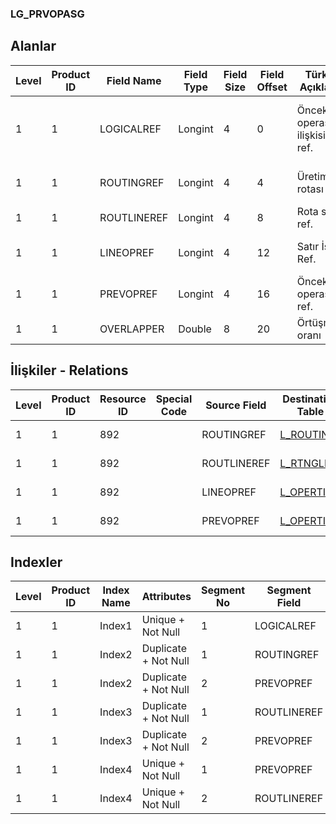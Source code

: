 ### LG_PRVOPASG

## Alanlar

**Level**|**Product ID**|**Field Name**|**Field Type**|**Field Size**|**Field Offset**|**Türkçe Açıklama**|**Expression**
-----|-----|-----|-----|-----|-----|-----|-----
1|1|LOGICALREF|Longint|4|0|Önceki operasyon ilişkisi log. ref.|Previous Operation Relation Logical Reference
1|1|ROUTINGREF|Longint|4|4|Üretim rotası ref.|Production Route Reference
1|1|ROUTLINEREF|Longint|4|8|Rota satır ref.|Route Line Reference
1|1|LINEOPREF|Longint|4|12|Satır İşlem Ref.|Line Operation Reference
1|1|PREVOPREF|Longint|4|16|Önceki operasyon ref.|Previous Operation Reference
1|1|OVERLAPPER|Double|8|20|Örtüşme oranı|Overlapping Rate

## İlişkiler - Relations
**Level**|**Product ID**|**Resource ID**|**Special Code**|**Source Field**|**Destination Table**|**Destination Field**|**Relation Type**|**Extra Condition**
-----|-----|-----|-----|-----|-----|-----|-----|-----
1|1|892||ROUTINGREF|[L_ROUTING](../LG_ROUTING "L_ROUTING")|LOGICALREF|one-to-one|
1|1|892||ROUTLINEREF|[L_RTNGLINE](../LG_RTNGLINE "L_RTNGLINE")|LOGICALREF|one-to-one|
1|1|892||LINEOPREF|[L_OPERTION](../LG_OPERTION "L_OPERTION")|LOGICALREF|one-to-one|
1|1|892||PREVOPREF|[L_OPERTION](../LG_OPERTION "L_OPERTION")|LOGICALREF|one-to-one|

## Indexler
**Level**|**Product ID**|**Index Name**|**Attributes**|**Segment No**|**Segment Field**|**Sense**
-----|-----|-----|-----|-----|-----|-----
1|1|Index1|Unique + Not Null|1|LOGICALREF|Ascending
1|1|Index2|Duplicate + Not Null|1|ROUTINGREF|Ascending
1|1|Index2|Duplicate + Not Null|2|PREVOPREF|Ascending
1|1|Index3|Duplicate + Not Null|1|ROUTLINEREF|Ascending
1|1|Index3|Duplicate + Not Null|2|PREVOPREF|Ascending
1|1|Index4|Unique + Not Null|1|PREVOPREF|Ascending
1|1|Index4|Unique + Not Null|2|ROUTLINEREF|Ascending
